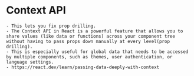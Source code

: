 # Context API
    - This lets you fix prop drilling.
    - The Context API in React is a powerful feature that allows you to share values (like data or functions) across your component tree without having to pass props down manually at every level(prop drilling). 
    - This is especially useful for global data that needs to be accessed by multiple components, such as themes, user authentication, or language settings.
    - https://react.dev/learn/passing-data-deeply-with-context
